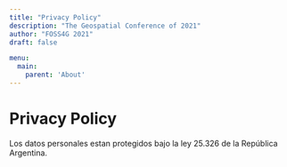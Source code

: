 ```yaml
---
title: "Privacy Policy"
description: "The Geospatial Conference of 2021"
author: "FOSS4G 2021"
draft: false

menu:
  main:
    parent: 'About'
---
```


# Privacy Policy
Los datos personales estan protegidos bajo la ley 25.326 de la República Argentina.